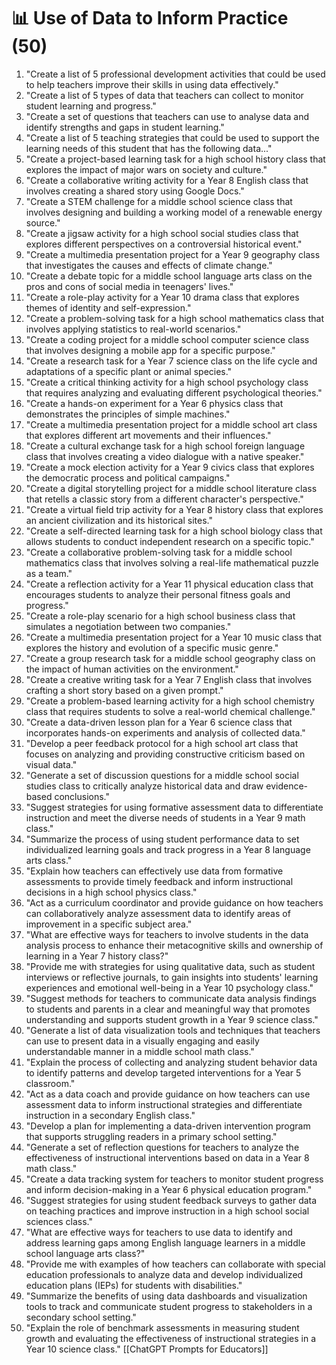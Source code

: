 # 📊 Use of Data to Inform Practice (50)

1. "Create a list of 5 professional development activities that could be used to help teachers improve their skills in using data effectively."
2. "Create a list of 5 types of data that teachers can collect to monitor student learning and progress."
3. "Create a set of questions that teachers can use to analyse data and identify strengths and gaps in student learning."
4. "Create a list of 5 teaching strategies that could be used to support the learning needs of this student that has the following data..."
5. "Create a project-based learning task for a high school history class that explores the impact of major wars on society and culture."
6. "Create a collaborative writing activity for a Year 8 English class that involves creating a shared story using Google Docs."
7. "Create a STEM challenge for a middle school science class that involves designing and building a working model of a renewable energy source."
8. "Create a jigsaw activity for a high school social studies class that explores different perspectives on a controversial historical event."
9. "Create a multimedia presentation project for a Year 9 geography class that investigates the causes and effects of climate change."
10. "Create a debate topic for a middle school language arts class on the pros and cons of social media in teenagers' lives."
11. "Create a role-play activity for a Year 10 drama class that explores themes of identity and self-expression."
12. "Create a problem-solving task for a high school mathematics class that involves applying statistics to real-world scenarios."
13. "Create a coding project for a middle school computer science class that involves designing a mobile app for a specific purpose."
14. "Create a research task for a Year 7 science class on the life cycle and adaptations of a specific plant or animal species."
15. "Create a critical thinking activity for a high school psychology class that requires analyzing and evaluating different psychological theories."
16. "Create a hands-on experiment for a Year 6 physics class that demonstrates the principles of simple machines."
17. "Create a multimedia presentation project for a middle school art class that explores different art movements and their influences."
18. "Create a cultural exchange task for a high school foreign language class that involves creating a video dialogue with a native speaker."
19. "Create a mock election activity for a Year 9 civics class that explores the democratic process and political campaigns."
20. "Create a digital storytelling project for a middle school literature class that retells a classic story from a different character's perspective."
21. "Create a virtual field trip activity for a Year 8 history class that explores an ancient civilization and its historical sites."
22. "Create a self-directed learning task for a high school biology class that allows students to conduct independent research on a specific topic."
23. "Create a collaborative problem-solving task for a middle school mathematics class that involves solving a real-life mathematical puzzle as a team."
24. "Create a reflection activity for a Year 11 physical education class that encourages students to analyze their personal fitness goals and progress."
25. "Create a role-play scenario for a high school business class that simulates a negotiation between two companies."
26. "Create a multimedia presentation project for a Year 10 music class that explores the history and evolution of a specific music genre."
27. "Create a group research task for a middle school geography class on the impact of human activities on the environment."
28. "Create a creative writing task for a Year 7 English class that involves crafting a short story based on a given prompt."
29. "Create a problem-based learning activity for a high school chemistry class that requires students to solve a real-world chemical challenge."
30. "Create a data-driven lesson plan for a Year 6 science class that incorporates hands-on experiments and analysis of collected data."
31. "Develop a peer feedback protocol for a high school art class that focuses on analyzing and providing constructive criticism based on visual data."
32. "Generate a set of discussion questions for a middle school social studies class to critically analyze historical data and draw evidence-based conclusions."
33. "Suggest strategies for using formative assessment data to differentiate instruction and meet the diverse needs of students in a Year 9 math class."
34. "Summarize the process of using student performance data to set individualized learning goals and track progress in a Year 8 language arts class."
35. "Explain how teachers can effectively use data from formative assessments to provide timely feedback and inform instructional decisions in a high school physics class."
36. "Act as a curriculum coordinator and provide guidance on how teachers can collaboratively analyze assessment data to identify areas of improvement in a specific subject area."
37. "What are effective ways for teachers to involve students in the data analysis process to enhance their metacognitive skills and ownership of learning in a Year 7 history class?"
38. "Provide me with strategies for using qualitative data, such as student interviews or reflective journals, to gain insights into students' learning experiences and emotional well-being in a Year 10 psychology class."
39. "Suggest methods for teachers to communicate data analysis findings to students and parents in a clear and meaningful way that promotes understanding and supports student growth in a Year 9 science class."
40. "Generate a list of data visualization tools and techniques that teachers can use to present data in a visually engaging and easily understandable manner in a middle school math class."
41. "Explain the process of collecting and analyzing student behavior data to identify patterns and develop targeted interventions for a Year 5 classroom."
42. "Act as a data coach and provide guidance on how teachers can use assessment data to inform instructional strategies and differentiate instruction in a secondary English class."
43. "Develop a plan for implementing a data-driven intervention program that supports struggling readers in a primary school setting."
44. "Generate a set of reflection questions for teachers to analyze the effectiveness of instructional interventions based on data in a Year 8 math class."
45. "Create a data tracking system for teachers to monitor student progress and inform decision-making in a Year 6 physical education program."
46. "Suggest strategies for using student feedback surveys to gather data on teaching practices and improve instruction in a high school social sciences class."
47. "What are effective ways for teachers to use data to identify and address learning gaps among English language learners in a middle school language arts class?"
48. "Provide me with examples of how teachers can collaborate with special education professionals to analyze data and develop individualized education plans (IEPs) for students with disabilities."
49. "Summarize the benefits of using data dashboards and visualization tools to track and communicate student progress to stakeholders in a secondary school setting."
50. "Explain the role of benchmark assessments in measuring student growth and evaluating the effectiveness of instructional strategies in a Year 10 science class."
[[ChatGPT Prompts for Educators]]